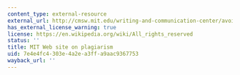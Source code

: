```yaml
---
content_type: external-resource
external_url: http://cmsw.mit.edu/writing-and-communication-center/avoiding-plagiarism/
has_external_license_warning: true
license: https://en.wikipedia.org/wiki/All_rights_reserved
status: ''
title: MIT Web site on plagiarism
uid: 7e4e4fc4-303e-4a2e-a3ff-a9aac9367753
wayback_url: ''
---
```

